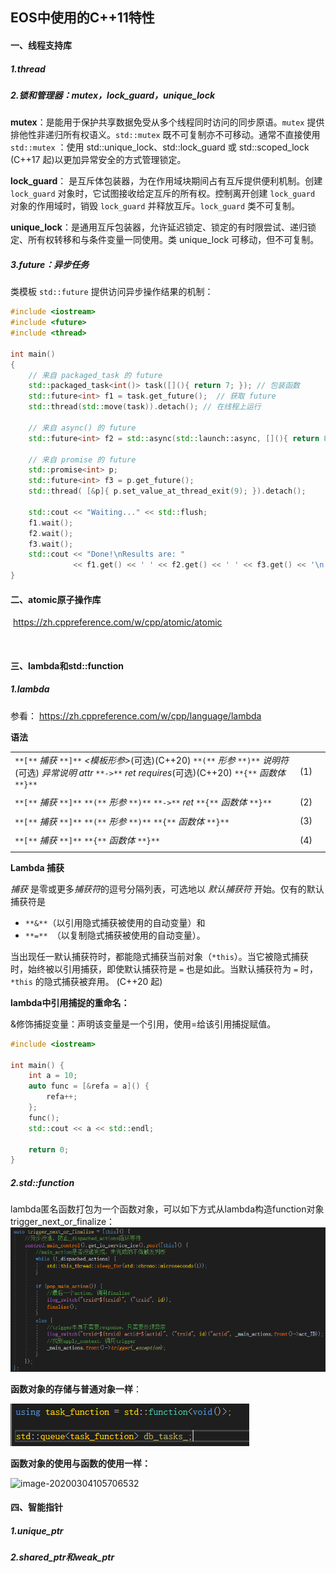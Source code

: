 ## EOS中使用的C++11特性



#### 一、线程支持库

##### 	1.thread



##### 	2.锁和管理器：mutex，lock_guard，unique_lock

**mutex**：是能用于保护共享数据免受从多个线程同时访问的同步原语。`mutex` 提供排他性非递归所有权语义。`std::mutex` 既不可复制亦不可移动。通常不直接使用 `std::mutex` ：使用 std::unique_lock、std::lock_guard 或 std::scoped_lock (C++17 起)以更加异常安全的方式管理锁定。

**lock_guard**： 是互斥体包装器，为在作用域块期间占有互斥提供便利机制。创建 `lock_guard` 对象时，它试图接收给定互斥的所有权。控制离开创建 `lock_guard` 对象的作用域时，销毁 `lock_guard` 并释放互斥。`lock_guard` 类不可复制。

**unique_lock**：是通用互斥包装器，允许延迟锁定、锁定的有时限尝试、递归锁定、所有权转移和与条件变量一同使用。类 unique_lock 可移动，但不可复制。



##### 	3.future：异步任务

类模板 `std::future` 提供访问异步操作结果的机制：

```c++
#include <iostream>
#include <future>
#include <thread>
 
int main()
{
    // 来自 packaged_task 的 future
    std::packaged_task<int()> task([](){ return 7; }); // 包装函数
    std::future<int> f1 = task.get_future();  // 获取 future
    std::thread(std::move(task)).detach(); // 在线程上运行
 
    // 来自 async() 的 future
    std::future<int> f2 = std::async(std::launch::async, [](){ return 8; });
 
    // 来自 promise 的 future
    std::promise<int> p;
    std::future<int> f3 = p.get_future();
    std::thread( [&p]{ p.set_value_at_thread_exit(9); }).detach();
 
    std::cout << "Waiting..." << std::flush;
    f1.wait();
    f2.wait();
    f3.wait();
    std::cout << "Done!\nResults are: "
              << f1.get() << ' ' << f2.get() << ' ' << f3.get() << '\n';
}
```



#### 二、atomic原子操作库

​	https://zh.cppreference.com/w/cpp/atomic/atomic

​	

#### 三、lambda和std::function

##### 	1.lambda

参看： https://zh.cppreference.com/w/cpp/language/lambda

**语法**

|                                                              |      |      |
| ------------------------------------------------------------ | ---- | ---- |
| `**[**` *捕获* `**]**` *<模板形参>*(可选)(C++20) `**(**` *形参* `**)**` *说明符*(可选) *异常说明* *attr* `**->**` *ret* *requires*(可选)(C++20) `**{**` *函数体* `**}**` | (1)  |      |
|                                                              |      |      |
| `**[**` *捕获* `**]**` `**(**` *形参* `**)**` `**->**` *ret* `**{**` *函数体* `**}**` | (2)  |      |
|                                                              |      |      |
| `**[**` *捕获* `**]**` `**(**` *形参* `**)**` `**{**` *函数体* `**}**` | (3)  |      |
|                                                              |      |      |
| `**[**` *捕获* `**]**` `**{**` *函数体* `**}**`              | (4)  |      |
|                                                              |      |      |

 **Lambda 捕获**

*捕获* 是零或更多*捕获符*的逗号分隔列表，可选地以 *默认捕获符* 开始。仅有的默认捕获符是

- `**&**`（以引用隐式捕获被使用的自动变量）和
- `**=** `（以复制隐式捕获被使用的自动变量）。

当出现任一默认捕获符时，都能隐式捕获当前对象（`*this`）。当它被隐式捕获时，始终被以引用捕获，即使默认捕获符是 `=` 也是如此。当默认捕获符为 `=` 时，`*this` 的隐式捕获被弃用。 (C++20 起)



**lambda中引用捕捉的重命名：**

&修饰捕捉变量：声明该变量是一个引用，使用=给该引用捕捉赋值。

```c++
#include <iostream>

int main() {
    int a = 10;
    auto func = [&refa = a]() {
        refa++;
    };
    func();
    std::cout << a << std::endl;
    
    return 0;
}
```



##### 	2.std::function

​	lambda匿名函数打包为一个函数对象，可以如下方式从lambda构造function对象trigger_next_or_finalize：	![image-20200304104556151](images\image-20200304104556151.png)

**函数对象的存储与普通对象一样**：

![image-20200304105023549](images\image-20200304105023549.png)

**函数对象的使用与函数的使用一样：**

![image-20200304105706532](C:\Users\yl\AppData\Roaming\Typora\typora-user-images\image-20200304105706532.png)

#### 四、智能指针

##### 	1.unique_ptr 

##### 	2.shared_ptr和weak_ptr

​	